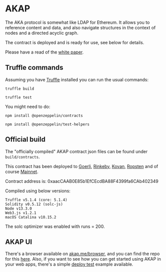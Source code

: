# AKAP

The AKA protocol is somewhat like LDAP for Ethereum. It allows you to
reference content and data, and also navigate structures in the context
of nodes and a directed acyclic graph.

The contract is deployed and is ready for use, see below for details.

Please have a read of the [white paper](WHITEPAPER.md).

## Truffle commands

Assuming you have [Truffle](https://www.trufflesuite.com/) installed
you can run the usual commands:

`truffle build`

`truffle test`

You might need to do:
 
 `npm install @openzeppelin/contracts`
 
 `npm install @openzeppelin/test-helpers`

## Official build

The "officially compiled" AKAP contract json files can be found under `build/contracts`.

This contract has been deployed to
[Goerli](https://goerli.etherscan.io/address/0xaaccaab0e85b1efcecdba88f4399fa6cab402349),
[Rinkeby](https://rinkeby.etherscan.io/address/0xaaccaab0e85b1efcecdba88f4399fa6cab402349),
[Kovan](https://kovan.etherscan.io/address/0xaaccaab0e85b1efcecdba88f4399fa6cab402349),
[Ropsten](https://ropsten.etherscan.io/address/0xaaccaab0e85b1efcecdba88f4399fa6cab402349) and of course
[Mainnet](https://etherscan.io/address/0xaaccaab0e85b1efcecdba88f4399fa6cab402349).

Contract address is: 0xaacCAAB0E85b1EfCEcdBA88F4399fa6CAb402349

Compiled using below versions:

```
Truffle v5.1.4 (core: 5.1.4)
Solidity v0.5.12 (solc-js)
Node v13.3.0
Web3.js v1.2.1
macOS Catalina v10.15.2
```

The solc optimizer was enabled with runs = 200.

## AKAP UI

There's a browser available on [akap.me/browser](https://akap.me/browser), and you can find the repo for this [here](https://github.com/cfelde/AKAP-browser).
Also, if you want to see how you can get started using AKAP in your web apps, there's a simple [deploy test](https://github.com/cfelde/AKAP-deploy-test) example available.
